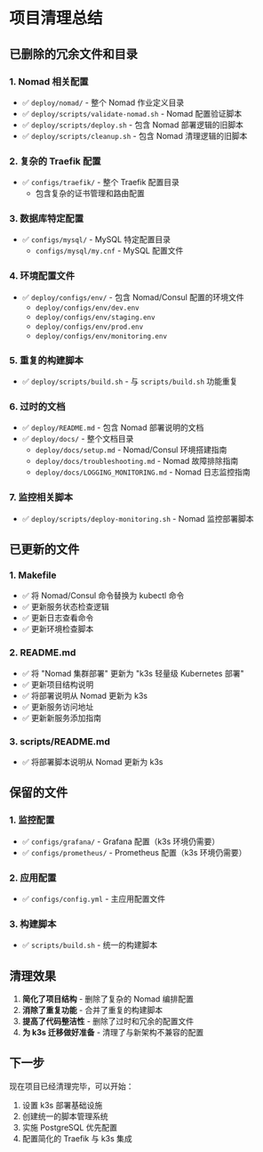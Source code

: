 # 项目清理总结

## 已删除的冗余文件和目录

### 1. Nomad 相关配置
- ✅ `deploy/nomad/` - 整个 Nomad 作业定义目录
- ✅ `deploy/scripts/validate-nomad.sh` - Nomad 配置验证脚本
- ✅ `deploy/scripts/deploy.sh` - 包含 Nomad 部署逻辑的旧脚本
- ✅ `deploy/scripts/cleanup.sh` - 包含 Nomad 清理逻辑的旧脚本

### 2. 复杂的 Traefik 配置
- ✅ `configs/traefik/` - 整个 Traefik 配置目录
  - 包含复杂的证书管理和路由配置

### 3. 数据库特定配置
- ✅ `configs/mysql/` - MySQL 特定配置目录
  - `configs/mysql/my.cnf` - MySQL 配置文件

### 4. 环境配置文件
- ✅ `deploy/configs/env/` - 包含 Nomad/Consul 配置的环境文件
  - `deploy/configs/env/dev.env`
  - `deploy/configs/env/staging.env`
  - `deploy/configs/env/prod.env`
  - `deploy/configs/env/monitoring.env`

### 5. 重复的构建脚本
- ✅ `deploy/scripts/build.sh` - 与 `scripts/build.sh` 功能重复

### 6. 过时的文档
- ✅ `deploy/README.md` - 包含 Nomad 部署说明的文档
- ✅ `deploy/docs/` - 整个文档目录
  - `deploy/docs/setup.md` - Nomad/Consul 环境搭建指南
  - `deploy/docs/troubleshooting.md` - Nomad 故障排除指南
  - `deploy/docs/LOGGING_MONITORING.md` - Nomad 日志监控指南

### 7. 监控相关脚本
- ✅ `deploy/scripts/deploy-monitoring.sh` - Nomad 监控部署脚本

## 已更新的文件

### 1. Makefile
- ✅ 将 Nomad/Consul 命令替换为 kubectl 命令
- ✅ 更新服务状态检查逻辑
- ✅ 更新日志查看命令
- ✅ 更新环境检查脚本

### 2. README.md
- ✅ 将 "Nomad 集群部署" 更新为 "k3s 轻量级 Kubernetes 部署"
- ✅ 更新项目结构说明
- ✅ 将部署说明从 Nomad 更新为 k3s
- ✅ 更新服务访问地址
- ✅ 更新新服务添加指南

### 3. scripts/README.md
- ✅ 将部署脚本说明从 Nomad 更新为 k3s

## 保留的文件

### 1. 监控配置
- ✅ `configs/grafana/` - Grafana 配置（k3s 环境仍需要）
- ✅ `configs/prometheus/` - Prometheus 配置（k3s 环境仍需要）

### 2. 应用配置
- ✅ `configs/config.yml` - 主应用配置文件

### 3. 构建脚本
- ✅ `scripts/build.sh` - 统一的构建脚本

## 清理效果

1. **简化了项目结构** - 删除了复杂的 Nomad 编排配置
2. **消除了重复功能** - 合并了重复的构建脚本
3. **提高了代码整洁性** - 删除了过时和冗余的配置文件
4. **为 k3s 迁移做好准备** - 清理了与新架构不兼容的配置

## 下一步

现在项目已经清理完毕，可以开始：
1. 设置 k3s 部署基础设施
2. 创建统一的脚本管理系统
3. 实施 PostgreSQL 优先配置
4. 配置简化的 Traefik 与 k3s 集成